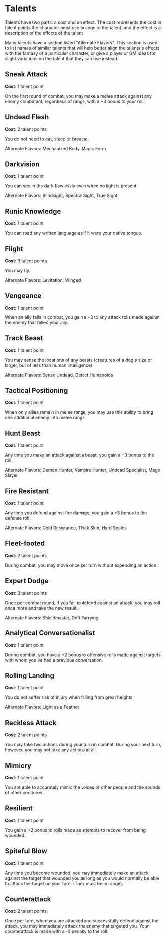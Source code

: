 Talents
=====

Talents have two parts: a cost and an effect. The cost represents the cost in talent points the character must use to acquire the talent, and the effect is a description of the effects of the talent.

Many talents have a section listed "Alternate Flavors". This section is used to list names of similar talents that will help better align the talents's effects with the fantasy of a particular character, or give a player or GM ideas for slight variations on the talent that they can use instead.

Sneak Attack
-----
**Cost**: 1 talent point

On the first round of combat, you may make a melee attack against any enemy combatant, regardless of range, with a +3 bonus to your roll.

Undead Flesh
-----
**Cost**: 2 talent points

You do not need to eat, sleep or breathe.

Alternate Flavors: Mechanized Body, Magic Form

Darkvision
-----
**Cost**: 1 talent point

You can see in the dark flawlessly even when no light is present.

Alternate Flavors: Blindsight, Spectral Sight, True Sight

Runic Knowledge
-----
**Cost**: 1 talent point

You can read any written language as if it were your native tongue.

Flight
-----
**Cost**: 3 talent points

You may fly.

Alternate Flavors: Levitation, Winged

Vengeance
-----
**Cost**: 1 talent point

When an ally falls in combat, you gain a +3 to any attack rolls made against the enemy that felled your ally.

Track Beast
-----
**Cost**: 1 talent point

You may sense the locations of any beasts (creatures of a dog's size or larger, but of less than human intelligence)

Alternate Flavors: Sense Undead, Detect Humanoids

Tactical Positioning
-----
**Cost**: 1 talent point

When only allies remain in melee range, you may use this ability to bring one additional enemy into melee range.

Hunt Beast
-----
**Cost**: 1 talent point

Any time you make an attack against a beast, you gain a +3 bonus to the roll.

Alternate Flavors: Demon Hunter, Vampire Hunter, Undead Specialist, Mage Slayer

Fire Resistant
-----
**Cost**: 1 talent point

Any time you defend against fire damage, you gain a +3 bonus to the defense roll.

Alternate Flavors: Cold Resistance, Thick Skin, Hard Scales

Fleet-footed
-----
**Cost**: 2 talent points

During combat, you may move once per turn without expending an action.

Expert Dodge
-----
**Cost**: 3 talent points

Once per combat round, if you fail to defend against an attack, you may roll once more and take the new result.

Alternate Flavors: Shieldmaster, Deft Parrying

Analytical Conversationalist
-----
**Cost**: 1 talent point

During combat, you have a +2 bonus to offensive rolls made against targets with whom you've had a previous conversation.

Rolling Landing
-----
**Cost**: 1 talent point

You do not suffer risk of injury when falling from great heights.

Alternate Flavors: Light as a Feather

Reckless Attack
-----
**Cost**: 2 talent points

You may take two actions during your turn in combat. During your next turn, however, you may not take any actions at all.

Mimicry
-----
**Cost**: 1 talent point

You are able to accurately mimic the voices of other people and the sounds of other creatures.

Resilient
-----
**Cost**: 1 talent point

You gain a +2 bonus to rolls made as attempts to recover from being wounded.

Spiteful Blow
-----
**Cost**: 1 talent point

Any time you become wounded, you may immediately make an attack against the target that wounded you as long as you would normally be able to attack the target on your turn. (They must be in range).

Counterattack
-----
**Cost**: 2 talent points

Once per turn, when you are attacked and successfully defend against the attack, you may immediately attack the enemy that targeted you. Your counterattack is made with a -3 penalty to the roll.